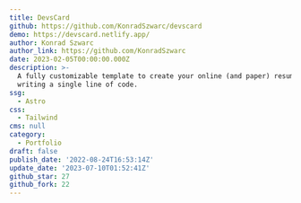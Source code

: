 ```yaml
---
title: DevsCard
github: https://github.com/KonradSzwarc/devscard
demo: https://devscard.netlify.app/
author: Konrad Szwarc
author_link: https://github.com/KonradSzwarc
date: 2023-02-05T00:00:00.000Z
description: >-
  A fully customizable template to create your online (and paper) resume without
  writing a single line of code.
ssg:
  - Astro
css:
  - Tailwind
cms: null
category:
  - Portfolio
draft: false
publish_date: '2022-08-24T16:53:14Z'
update_date: '2023-07-10T01:52:41Z'
github_star: 27
github_fork: 22
---
```

